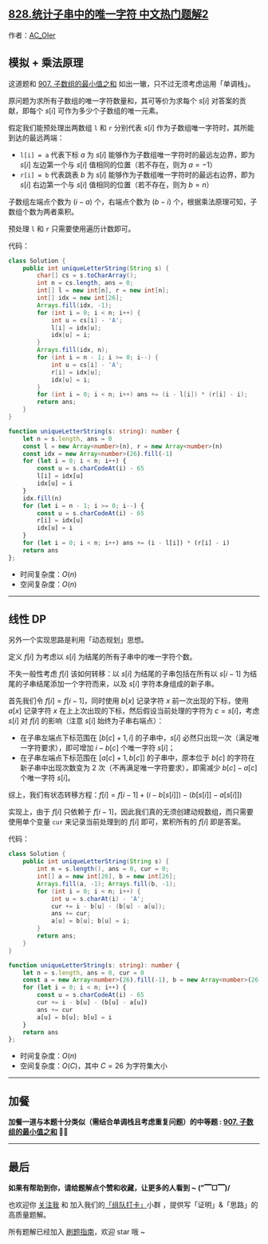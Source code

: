 ## [828.统计子串中的唯一字符 中文热门题解2](https://leetcode.cn/problems/count-unique-characters-of-all-substrings-of-a-given-string/solutions/100000/by-ac_oier-922k)

作者：[AC_OIer](https://leetcode.cn/u/AC_OIer)

## 模拟 + 乘法原理

这道题和 [907. 子数组的最小值之和](https://mp.weixin.qq.com/s?__biz=MzU4NDE3MTEyMA==&mid=2247493485&idx=1&sn=c6d6ac25c171e2617c5a95173aa58825) 如出一辙，只不过无须考虑运用「单调栈」。

原问题为求所有子数组的唯一字符数量和，其可等价为求每个 $s[i]$ 对答案的贡献，即每个 $s[i]$ 可作为多少个子数组的唯一元素。

假定我们能预处理出两数组 `l` 和 `r` 分别代表 $s[i]$ 作为子数组唯一字符时，其所能到达的最远两端：
* `l[i] = a` 代表下标 $a$ 为 $s[i]$ 能够作为子数组唯一字符时的最远左边界，即为 $s[i]$ 左边第一个与 $s[i]$ 值相同的位置（若不存在，则为 $a = -1$）
* `r[i] = b` 代表跳表 $b$ 为 $s[i]$ 能够作为子数组唯一字符时的最远右边界，即为 $s[i]$ 右边第一个与 $s[i]$ 值相同的位置（若不存在，则为 $b = n$）

子数组左端点个数为 $(i - a)$ 个，右端点个数为 $(b - i)$ 个，根据乘法原理可知，子数组个数为两者乘积。

预处理 `l` 和 `r` 只需要使用遍历计数即可。

代码：
```Java []
class Solution {
    public int uniqueLetterString(String s) {
        char[] cs = s.toCharArray();
        int n = cs.length, ans = 0;
        int[] l = new int[n], r = new int[n];
        int[] idx = new int[26];
        Arrays.fill(idx, -1);
        for (int i = 0; i < n; i++) {
            int u = cs[i] - 'A';
            l[i] = idx[u];
            idx[u] = i;
        }
        Arrays.fill(idx, n);
        for (int i = n - 1; i >= 0; i--) {
            int u = cs[i] - 'A';
            r[i] = idx[u];
            idx[u] = i;
        }
        for (int i = 0; i < n; i++) ans += (i - l[i]) * (r[i] - i);
        return ans;
    }
}
```
```Typescript []
function uniqueLetterString(s: string): number {
    let n = s.length, ans = 0
    const l = new Array<number>(n), r = new Array<number>(n)
    const idx = new Array<number>(26).fill(-1)
    for (let i = 0; i < n; i++) {
        const u = s.charCodeAt(i) - 65
        l[i] = idx[u]
        idx[u] = i
    }
    idx.fill(n)
    for (let i = n - 1; i >= 0; i--) {
        const u = s.charCodeAt(i) - 65
        r[i] = idx[u]
        idx[u] = i
    }
    for (let i = 0; i < n; i++) ans += (i - l[i]) * (r[i] - i)
    return ans
};
```
* 时间复杂度：$O(n)$
* 空间复杂度：$O(n)$

---

## 线性 DP

另外一个实现思路是利用「动态规划」思想。

定义 $f[i]$ 为考虑以 $s[i]$ 为结尾的所有子串中的唯一字符个数。

不失一般性考虑 $f[i]$ 该如何转移：以 $s[i]$ 为结尾的子串包括在所有以 $s[i - 1]$ 为结尾的子串结尾添加一个字符而来，以及 $s[i]$ 字符本身组成的新子串。

首先我们令 $f[i] = f[i - 1]$，同时使用 $b[x]$ 记录字符 $x$ 前一次出现的下标，使用 $a[x]$ 记录字符 $x$ 在上上次出现的下标，然后假设当前处理的字符为 $c = s[i]$，考虑 $s[i]$ 对 $f[i]$ 的影响（注意 $s[i]$ 始终为子串右端点）：

* 在子串左端点下标范围在 $[b[c] + 1, i]$ 的子串中，$s[i]$ 必然只出现一次（满足唯一字符要求），即可增加 $i - b[c]$ 个唯一字符 $s[i]$；
* 在子串左端点下标范围在 $[a[c] + 1, b[c]]$ 的子串中，原本位于 $b[c]$ 的字符在新子串中出现次数变为 $2$ 次（不再满足唯一字符要求），即需减少 $b[c] - a[c]$ 个唯一字符 $s[i]$。

综上，我们有状态转移方程：$f[i] = f[i - 1] + (i - b[s[i]]) - (b[s[i]] - a[s[i]])$

实现上，由于 $f[i]$ 只依赖于 $f[i - 1]$，因此我们真的无须创建动规数组，而只需要使用单个变量 `cur` 来记录当前处理到的 $f[i]$ 即可，累积所有的 $f[i]$ 即是答案。

代码：
```Java []
class Solution {
    public int uniqueLetterString(String s) {
        int n = s.length(), ans = 0, cur = 0;
        int[] a = new int[26], b = new int[26];
        Arrays.fill(a, -1); Arrays.fill(b, -1);
        for (int i = 0; i < n; i++) {
            int u = s.charAt(i) - 'A';
            cur += i - b[u] - (b[u] - a[u]);
            ans += cur;
            a[u] = b[u]; b[u] = i;
        }
        return ans;
    }
}
```
```TypeScript []
function uniqueLetterString(s: string): number {
    let n = s.length, ans = 0, cur = 0
    const a = new Array<number>(26).fill(-1), b = new Array<number>(26).fill(-1)
    for (let i = 0; i < n; i++) {
        const u = s.charCodeAt(i) - 65
        cur += i - b[u] - (b[u] - a[u])
        ans += cur
        a[u] = b[u]; b[u] = i
    }
    return ans
};
```
* 时间复杂度：$O(n)$
* 空间复杂度：$O(C)$，其中 $C = 26$ 为字符集大小

---

## 加餐 

**加餐一道与本题十分类似（需结合单调栈且考虑重复问题）的中等题 : [907. 子数组的最小值之和](https://mp.weixin.qq.com/s?__biz=MzU4NDE3MTEyMA==&mid=2247493485&idx=1&sn=c6d6ac25c171e2617c5a95173aa58825) 🎉🎉**

---

## 最后

**如果有帮助到你，请给题解点个赞和收藏，让更多的人看到 ~ ("▔□▔)/**

也欢迎你 [关注我](https://acoier.com/oimg/gzh-qrcode.webp) 和 加入我们的[「组队打卡」](https://leetcode-cn.com/u/ac_oier/)小群 ，提供写「证明」&「思路」的高质量题解。

所有题解已经加入 [刷题指南](https://github.com/SharingSource/LogicStack-LeetCode/wiki)，欢迎 star 哦 ~